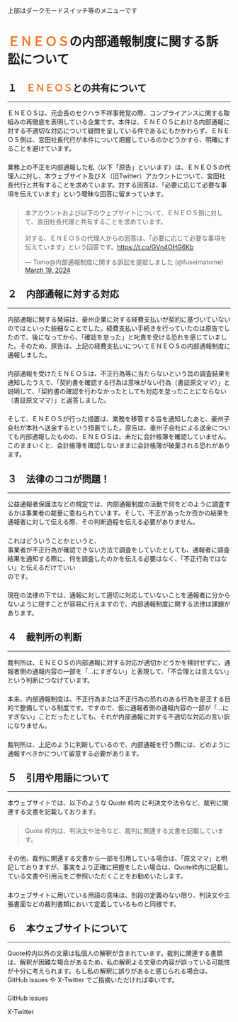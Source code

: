 <p class="top">上部はダークモードスイッチ等のメニューです

# <span style="color: #f37726;">ＥＮＥＯＳ</span>の内部通報制度に関する訴訟について


## １　<span style="color: #f37726;">ＥＮＥＯＳ</span>との共有について

---

<p class="base" style="margin-bottom: 1.6em;">
ＥＮＥＯＳは、元会長のセクハラ不祥事発覚の際、コンプライアンスに関する取組みの再徹底を表明している企業です。本件は、ＥＮＥＯＳにおける内部通報に対する不適切な対応について疑問を呈している件であるにもかかわらず、ＥＮＥＯＳ側は、宮田社長代行が本件について把握しているのかどうかすら、明確にすることを避けています。

<p class="base" style="margin-bottom: 1.6em;">
業務上の不正を内部通報した私（以下「原告」といいます）は、ＥＮＥＯＳの代理人に対し、<span class="strong_or">本ウェブサイト及びＸ（旧Twitter）アカウントについて、宮田社長代行と共有することを求めています。</span>対する回答は、「必要に応じて必要な事項を伝えています」という曖昧な回答に留まっています。

<div class="twitter">

<blockquote class="twitter-tweet"><p lang="ja" dir="ltr">本アカウントおよび以下のウェブサイトについて、ＥＮＥＯＳ側に対して、宮田社長代理と共有することを求めています。<br><br>対する、ＥＮＥＯＳの代理人からの回答は、「必要に応じて必要な事項を伝えています」という回答です。<a href="https://t.co/GVn4OHG6Kb">https://t.co/GVn4OHG6Kb</a></p>&mdash; Tomo@内部通報制度に関する訴訟を提起しました (@fuseimatome) <a href="https://twitter.com/fuseimatome/status/1770034005347565854?ref_src=twsrc%5Etfw">March 19, 2024</a></blockquote> <script async src="https://platform.twitter.com/widgets.js" charset="utf-8"></script>

</div>




## ２　内部通報に対する対応
---
<p class="base" style="margin-bottom: 1.6em;">
内部通報に関する発端は、豪州企業に対する経費支払いが契約に基づいていないのではといった些細なことでした。経費支払い手続きを行っていたのは原告でしたので、後になってから、「確認を怠った」と叱責を受ける恐れを感じていました。そのため、原告は、上記の経費支払いについてＥＮＥＯＳの内部通報制度に通報しました。

<p class="base" style="margin-bottom: 1.6em;">
内部通報を受けたＥＮＥＯＳは、不正行為等に当たらないという旨の調査結果を通知したうえで、<span class="strong_or">「契約書を確認する行為は意味がない行為（書証原文ママ）」と説明して、「契約書の確認を行わなかったとしても対応を怠ったことにならない（書証原文ママ）」と返答しました。

<p class="base" style="margin-bottom: 1.6em;">
そして、ＥＮＥＯＳが行った措置は、業務を移管する旨を通知したあと、豪州子会社が本社へ送金するという措置でした。<span class="strong_or">原告は、豪州子会社による送金についても内部通報したものの、ＥＮＥＯＳは、未だに会計帳簿を確認していません。このままいくと、会計帳簿を確認しないままに会計帳簿が破棄される恐れがあります。</span>



## ３　法律のココが問題！
---
<p class="base" style="margin-bottom: 1.6em;">
公益通報者保護法などの規定では、内部通報制度の活動で何をどのように調査するかは事業者の裁量に委ねられています。そして、不正があったか否かの結果を通報者に対して伝える際、その判断過程を伝える必要がありません。
<p class="base" style="margin-bottom: 1.6em;">
これはどういうことかというと、<br>
<span class="strong_or">事業者が不正行為が確認できない方法で調査をしていたとしても、通報者に調査結果を通知する際に、何を調査したのかを伝える必要はなく、「不正行為ではない」と伝えるだけでいい</span><br>
のです。
<p class="base" style="margin-bottom: 1.6em;">
現在の法律の下では、通報に対して適切に対応していないことを通報者に分からないように隠すことが容易に行えますので、内部通報制度に関する法律は課題があります。



## ４　裁判所の判断
---
<p class="base" style="margin-bottom: 1.6em;">
<span class="strong_or">裁判所は、ＥＮＥＯＳの内部通報に対する対応が適切かどうかを検討せずに、通報者側の通報内容の一部を「…にすぎない」と表現して、「不合理とは言えない」という判断につなげています。</span>
<p class="base" style="margin-bottom: 1.6em;">
本来、内部通報制度は、不正行為または不正行為の恐れのある行為を是正する目的で整備している制度です。ですので、仮に通報者側の通報内容の一部が「…にすぎない」ことだったとしても、それが内部通報に対する不適切な対応の言い訳になりません。
<p class="base" style="margin-bottom: 1.6em;">
裁判所は、上記のように判断しているので、<span class="strong_or">内部通報を行う際には、どのように通報すべきかについて留意する必要があります。</span>


## ５　引用や用語について
---

<p class="base" style="margin-bottom: 1.6em;">
本ウェブサイトでは、以下のような Quote 枠内 <a href="https://jupyterbook.org/en/stable/reference/cheatsheet.html#quote"><i class="fa-solid fa-up-right-from-square"></i></a> に判決文や法令など、裁判に関連する文書を記載しております。
<div class="base">

> <p class="q">Quote 枠内は、判決文や法令など、裁判に関連する文書を記載しています。

</div>

<p class="base" style="margin-top: 1.6em; margin-bottom: 1.6em;">
その他、裁判に関連する文書から一部を引用している場合は、「原文ママ」と明記しておりますが、事実をより正確に把握をしたい場合は、Quote枠内に記載している文書や引用元をご参照いただくことをお勧めいたします。
<p class="base" style="margin-bottom: 1.6em;">
本ウェブサイトに用いている用語の意味は、別段の定義のない限り、判決文や主張書面などの裁判書類において定義しているものと同様です。

## ６　本ウェブサイトについて
---
<p class="base" style="margin-bottom: 1.6em;">
Quote枠内以外の文章は私個人の解釈が含まれています。裁判に関連する書類は、解釈が困難な場合があるため、私の解釈よる文章の内容が誤っている可能性が十分に考えられます。もし私の解釈に誤りがあると感じられる場合は、GitHub issues や X-Twitter でご指摘いただければ幸いです。

<div class="base">

<i class="fa-brands fa-github"></i> GitHub issues [<i class="fa-solid fa-up-right-from-square"></i>](https://github.com/fuseimatome/docs/issues)

<i class="fa-brands fa-twitter"></i> X-Twitter [<i class="fa-solid fa-up-right-from-square"></i>](https://twitter.com/fuseimatome)

</div>